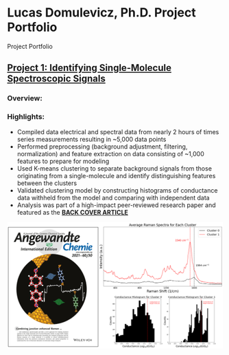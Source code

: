 # Lucas Domulevicz, Ph.D. Project Portfolio
Project Portfolio

## [Project 1: Identifying Single-Molecule Spectroscopic Signals](https://github.com/lkdomule137/kmeans_clustering_of_spectroscopic_data)
### Overview:


### Highlights:
* Compiled data electrical and spectral data from nearly 2 hours of times series measurements resulting in ~5,000 data points
* Performed preprocessing (background adjustment, filtering, normalization) and feature extraction on data consisting of ~1,000 features to prepare for modeling
* Used K-means clustering to separate background signals from those originating from a single-molecule and identify distinguishing features between the clusters
* Validated clustering model by constructing histograms of conductance data withheld from the model and comparing with independent data
* Analysis was part of a high-impact peer-reviewed research paper and featured as the [**BACK COVER ARTICLE**](https://onlinelibrary.wiley.com/doi/10.1002/anie.202106779)

![](/Images/kmeans_project_overview_image.PNG)
  
